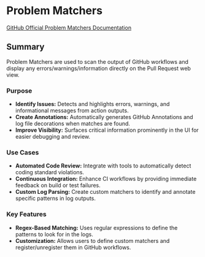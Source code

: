 # Problem Matchers

[GitHub Official Problem Matchers Documentation](https://github.com/actions/toolkit/blob/main/docs/problem-matchers.md)

## Summary

Problem Matchers are used to scan the output of GitHub workflows and display any errors/warnings/information directly on the Pull Request web view.

### Purpose

- **Identify Issues:** Detects and highlights errors, warnings, and informational messages from action outputs.
- **Create Annotations:** Automatically generates GitHub Annotations and log file decorations when matches are found.
- **Improve Visibility:** Surfaces critical information prominently in the UI for easier debugging and review.

### Use Cases

- **Automated Code Review:** Integrate with tools to automatically detect coding standard violations.
- **Continuous Integration:** Enhance CI workflows by providing immediate feedback on build or test failures.
- **Custom Log Parsing:** Create custom matchers to identify and annotate specific patterns in log outputs.

### Key Features

- **Regex-Based Matching:** Uses regular expressions to define the patterns to look for in the logs.
- **Customization:** Allows users to define custom matchers and register/unregister them in GitHub workflows.
